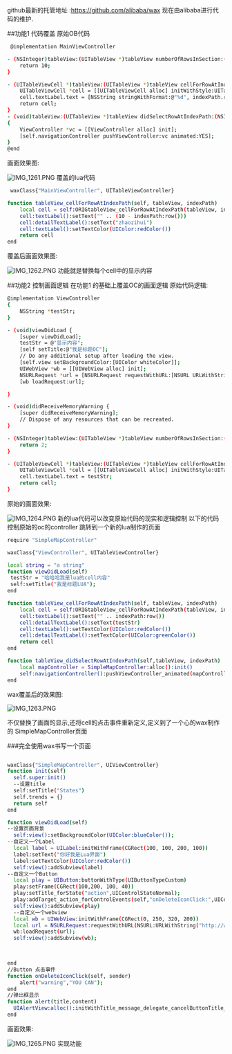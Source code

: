 github最新的托管地址 :https://github.com/alibaba/wax
现在由alibaba进行代码的维护.

##功能1 代码覆盖
 原始OB代码
```sh
 @implementation MainViewController

- (NSInteger)tableView:(UITableView *)tableView numberOfRowsInSection:(NSInteger)section {
    return 10;
}

- (UITableViewCell *)tableView:(UITableView *)tableView cellForRowAtIndexPath:(NSIndexPath *)indexPath {
    UITableViewCell *cell = [[UITableViewCell alloc] initWithStyle:UITableViewCellStyleSubtitle reuseIdentifier:@"Cell"];
    cell.textLabel.text = [NSString stringWithFormat:@"%d", indexPath.row + 1];
    return cell;
}
- (void)tableView:(UITableView *)tableView didSelectRowAtIndexPath:(NSIndexPath *)indexPath
{
    ViewController *vc = [[ViewController alloc] init];
    [self.navigationController pushViewController:vc animated:YES];
}
@end
```
画面效果图:

![IMG_1261.PNG](http://upload-images.jianshu.io/upload_images/1185668-9b1ad36252699a58.PNG?imageMogr2/auto-orient/strip%7CimageView2/2/w/320)
覆盖的lua代码
```sh
 waxClass{"MainViewController", UITableViewController}

function tableView_cellForRowAtIndexPath(self, tableView, indexPath)
	local cell = self:ORIGtableView_cellForRowAtIndexPath(tableView, indexPath)
	cell:textLabel():setText("" .. (10 - indexPath:row()))
	cell:detailTextLabel():setText("zhaozihui")
	cell:textLabel():setTextColor(UIColor:redColor())
	return cell
end
```
覆盖后画面效果图:

![IMG_1262.PNG](http://upload-images.jianshu.io/upload_images/1185668-b1a8cd321b204aa8.PNG?imageMogr2/auto-orient/strip%7CimageView2/2/w/320)
功能就是替换每个cell中的显示内容


##功能2 控制画面逻辑
在功能1 的基础上覆盖OC的画面逻辑
原始代码逻辑:

```sh
@implementation ViewController
{
    NSString *testStr;
}

- (void)viewDidLoad {
    [super viewDidLoad];
    testStr = @"显示内容";
    [self setTitle:@"我是标题OC"];
    // Do any additional setup after loading the view.
    [self.view setBackgroundColor:[UIColor whiteColor]];
    UIWebView *wb = [[UIWebView alloc] init];
    NSURLRequest *url = [NSURLRequest requestWithURL:[NSURL URLWithString:@""]];
    [wb loadRequest:url];

}

- (void)didReceiveMemoryWarning {
    [super didReceiveMemoryWarning];
    // Dispose of any resources that can be recreated.
}

- (NSInteger)tableView:(UITableView *)tableView numberOfRowsInSection:(NSInteger)section {
    return 2;
}

- (UITableViewCell *)tableView:(UITableView *)tableView cellForRowAtIndexPath:(NSIndexPath *)indexPath {
    UITableViewCell *cell = [[UITableViewCell alloc] initWithStyle:UITableViewCellStyleSubtitle reuseIdentifier:@"Cell"];
    cell.textLabel.text = testStr;
    return cell;
}
```
原始的画面效果:

![IMG_1264.PNG](http://upload-images.jianshu.io/upload_images/1185668-1944eec44c45bf5a.PNG?imageMogr2/auto-orient/strip%7CimageView2/2/w/320)
新的lua代码可以改变原始代码的现实和逻辑控制
以下的代码控制原始的oc的controller 跳转到一个新的lua制作的页面
```sh
require "SimpleMapController"

waxClass{"ViewController", UITableViewController}

local string = "a string"
function viewDidLoad(self)
 testStr = "哈哈哈我是lua的cell内容"
 self:setTitle("我是标题LUA");
end

function tableView_cellForRowAtIndexPath(self, tableView, indexPath)
	local cell = self:ORIGtableView_cellForRowAtIndexPath(tableView, indexPath)
	cell:textLabel():setText("" .. indexPath:row())
	cell:detailTextLabel():setText(testStr)
	cell:textLabel():setTextColor(UIColor:redColor())
	cell:detailTextLabel():setTextColor(UIColor:greenColor())
	return cell
end

function tableView_didSelectRowAtIndexPath(self,tableView, indexPath)
  	local mapController = SimpleMapController:alloc():init()
  	self:navigationController():pushViewController_animated(mapController, true)
end

```
wax覆盖后的效果图:

![IMG_1263.PNG](http://upload-images.jianshu.io/upload_images/1185668-c33954d87a3fd79e.PNG?imageMogr2/auto-orient/strip%7CimageView2/2/w/320)

不仅替换了画面的显示,还将cell的点击事件重新定义,定义到了一个心的wax制作的 SimpleMapController页面

###完全使用wax书写一个页面
```sh

waxClass{"SimpleMapController", UIViewController}
function init(self)
  self.super:init()
  --设置title
  self:setTitle("States")
  self.trends = {}
  return self
end

function viewDidLoad(self)
--设置页面背景
  self:view():setBackgroundColor(UIColor:blueColor());
--自定义一个Label
  local label = UILabel:initWithFrame(CGRect(100, 100, 200, 100))
  label:setText("你好我是Lua界面")
  label:setTextColor(UIColor:redColor())
  self:view():addSubview(label)
--自定义一个Button
  local play = UIButton:buttonWithType(UIButtonTypeCustom)  
  play:setFrame(CGRect(100,200, 100, 40))  
  play:setTitle_forState("action",UIControlStateNormal);
  play:addTarget_action_forControlEvents(self,"onDeleteIconClick:",UIControlEventTouchUpInside) 
  self:view():addSubview(play)
  --自定义一个webview
  local wb = UIWebView:initWithFrame(CGRect(0, 250, 320, 200))
  local url = NSURLRequest:requestWithURL(NSURL:URLWithString("http://www.163.com"));
  wb:loadRequest(url);
  self:view():addSubview(wb);
  


end
//Button 点击事件
function onDeleteIconClick(self, sender)   
    alert("warning","YOU CAN");
end  
//弹出框显示
function alert(title,content)
  UIAlertView:alloc():initWithTitle_message_delegate_cancelButtonTitle_otherButtonTitles(title,content,nil,"OK",nil):show()
end

```
画面效果:

![IMG_1265.PNG](http://upload-images.jianshu.io/upload_images/1185668-42155fcc137a004d.PNG?imageMogr2/auto-orient/strip%7CimageView2/2/w/320)
实现功能